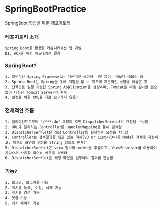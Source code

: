 # SpringBootPractice
SpringBoot 학습을 위한 레포지토리

### 레포지토리 소개
```
Spring Boot를 활용한 커뮤니케이션 웹 개발 
DI, AOP를 위한 에노테이션 활용
```

### Spring Boot?
```
1. 일반적인 Spring Framework는 기본적인 설정이 너무 많아, 배보다 배꼽이 큼
2. Spring Boot는 Spring을 통해 개발을 할 수 있도록 기본적인 설정을 해놓은 것
3. 단독으로 실행 가능한 Spring Application을 생성하며, Tomcat을 따로 설치할 필요 없이 내장된 Tomcat Server가 존재
4. 설정을 위한 XML을 따로 요구하지 않음!
```

### 전체적인 흐름 
```
1. 클라이언트로부터 "/***.do" 요청이 오면 DispatcherServlet이 요청을 수신함 
2. URL과 일치하는 Controller를 HandlerMapping을 통해 검색함 
3. DispatcherServlet은 해당 Controller를 실행하여 요청을 처리함 
4. Controller는 검색결과를 담고 있는 객체(VO or List<VO>)를 Model 객체에 저장하고, 이동할 화면의 명칭을 String 형으로 반환함
5. DispatcherServlet은 view 정보와 model을 추출하고, ViewResolver를 이용하여 응답으로 사용할 화면의 이름을 검색함
6. DispatcherServlet은 해당 화면을 실행하여 결과를 전송함
```

### 기능?
```
1. 로그인, 로그아웃 기능
2. 게시물 등록, 수정, 삭제 기능
3. 게시물 검색 기능
4. 댓글 기능 
5. 게시 페이지 기능 
```
